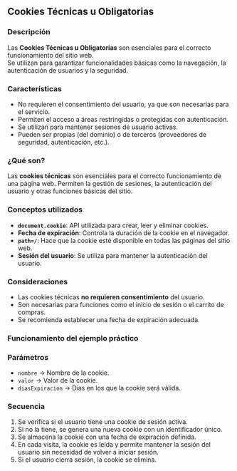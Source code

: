 ## Cookies Técnicas u Obligatorias  

### Descripción

Las **Cookies Técnicas u Obligatorias** son esenciales para el correcto funcionamiento del sitio web.  
Se utilizan para garantizar funcionalidades básicas como la navegación, la autenticación de usuarios y la seguridad.  

### Características

- No requieren el consentimiento del usuario, ya que son necesarias para el servicio.  
- Permiten el acceso a áreas restringidas o protegidas con autenticación.  
- Se utilizan para mantener sesiones de usuario activas.  
- Pueden ser propias (del dominio) o de terceros (proveedores de seguridad, autenticación, etc.).  

### ¿Qué son?

Las **cookies técnicas** son esenciales para el correcto funcionamiento de una página web. Permiten la gestión de sesiones, la autenticación del usuario y otras funciones básicas del sitio.

### Conceptos utilizados

- **`document.cookie`**: API utilizada para crear, leer y eliminar cookies.
- **Fecha de expiración**: Controla la duración de la cookie en el navegador.
- **`path=/`**: Hace que la cookie esté disponible en todas las páginas del sitio web.
- **Sesión del usuario**: Se utiliza para mantener la autenticación del usuario.

### Consideraciones

- Las cookies técnicas **no requieren consentimiento** del usuario.
- Son necesarias para funciones como el inicio de sesión o el carrito de compras.
- Se recomienda establecer una fecha de expiración adecuada.

### Funcionamiento del ejemplo práctico

### Parámetros

- `nombre` → Nombre de la cookie.
- `valor` → Valor de la cookie.
- `diasExpiracion` → Días en los que la cookie será válida.

### Secuencia

1. Se verifica si el usuario tiene una cookie de sesión activa.
2. Si no la tiene, se genera una nueva cookie con un identificador único.
3. Se almacena la cookie con una fecha de expiración definida.
4. En cada visita, la cookie es leída y permite mantener la sesión del usuario sin necesidad de volver a iniciar sesión.
5. Si el usuario cierra sesión, la cookie se elimina.

